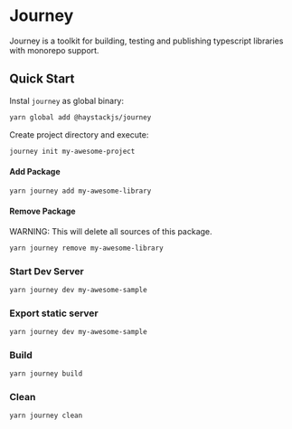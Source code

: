# Journey
Journey is a toolkit for building, testing and publishing typescript libraries with monorepo support.

## Quick Start
Instal `journey` as global binary:
```bash
yarn global add @haystackjs/journey
```

Create project directory and execute:
```bash
journey init my-awesome-project
```

#### Add Package
```bash
yarn journey add my-awesome-library
```

#### Remove Package
WARNING: This will delete all sources of this package.
```bash
yarn journey remove my-awesome-library
```

### Start Dev Server
```bash
yarn journey dev my-awesome-sample
```

### Export static server
```bash
yarn journey dev my-awesome-sample
```

### Build
```bash
yarn journey build
```

### Clean
```bash
yarn journey clean
```
